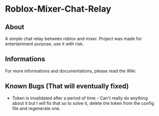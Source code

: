 # Roblox-Mixer-Chat-Relay

## About
A simple chat relay between roblox and mixer. Project was made for entertainment purpose, use it with risk.

## Informations
For more informations and documentations, please read the Wiki

## Known Bugs (That will eventually fixed)
* Token is invalidated after a period of time - Can't really do anything about it but I will fix that so to solve it, delete the token from the config file and regenerate one.